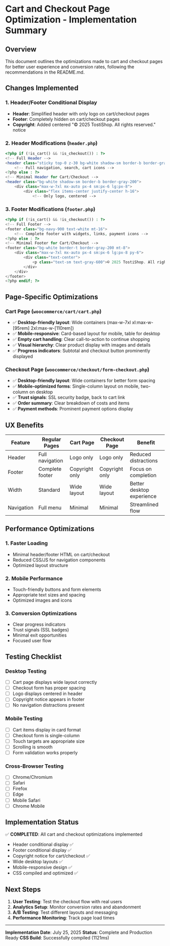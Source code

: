 # Cart and Checkout Page Optimization - Implementation Summary

## Overview
This document outlines the optimizations made to cart and checkout pages for better user experience and conversion rates, following the recommendations in the README.md.

## Changes Implemented

### 1. Header/Footer Conditional Display
- **Header**: Simplified header with only logo on cart/checkout pages
- **Footer**: Completely hidden on cart/checkout pages
- **Copyright**: Added centered "© 2025 TostiShop. All rights reserved." notice

### 2. Header Modifications (`header.php`)
```php
<?php if (!is_cart() && !is_checkout()) : ?>
<!-- Full Header -->
<header class="sticky top-0 z-30 bg-white shadow-sm border-b border-gray-200">
    <!-- Full navigation, search, cart icons -->
<?php else : ?>
<!-- Minimal Header for Cart/Checkout -->
<header class="bg-white shadow-sm border-b border-gray-200">
    <div class="max-w-7xl mx-auto px-4 sm:px-6 lg:px-8">
        <div class="flex items-center justify-center h-16">
            <!-- Only logo, centered -->
```

### 3. Footer Modifications (`footer.php`)
```php
<?php if (!is_cart() && !is_checkout()) : ?>
<!-- Full Footer -->
<footer class="bg-navy-900 text-white mt-16">
    <!-- Complete footer with widgets, links, payment icons -->
<?php else : ?>
<!-- Minimal Footer for Cart/Checkout -->
<footer class="bg-white border-t border-gray-200 mt-8">
    <div class="max-w-7xl mx-auto px-4 sm:px-6 lg:px-8 py-6">
        <div class="text-center">
            <p class="text-sm text-gray-600">© 2025 TostiShop. All rights reserved.</p>
        </div>
    </div>
</footer>
<?php endif; ?>
```

## Page-Specific Optimizations

### Cart Page (`woocommerce/cart/cart.php`)
- ✅ **Desktop-friendly layout**: Wide containers (max-w-7xl xl:max-w-[95rem] 2xl:max-w-[110rem])
- ✅ **Mobile-responsive**: Card-based layout for mobile, table for desktop
- ✅ **Empty cart handling**: Clear call-to-action to continue shopping
- ✅ **Visual hierarchy**: Clear product display with images and details
- ✅ **Progress indicators**: Subtotal and checkout button prominently displayed

### Checkout Page (`woocommerce/checkout/form-checkout.php`)
- ✅ **Desktop-friendly layout**: Wide containers for better form spacing
- ✅ **Mobile-optimized forms**: Single-column layout on mobile, two-column on desktop
- ✅ **Trust signals**: SSL security badge, back to cart link
- ✅ **Order summary**: Clear breakdown of costs and items
- ✅ **Payment methods**: Prominent payment options display

## UX Benefits

| Feature | Regular Pages | Cart Page | Checkout Page | Benefit |
|---------|---------------|-----------|---------------|---------|
| Header | Full navigation | Logo only | Logo only | Reduced distractions |
| Footer | Complete footer | Copyright only | Copyright only | Focus on completion |
| Width | Standard | Wide layout | Wide layout | Better desktop experience |
| Navigation | Full menu | Minimal | Minimal | Streamlined flow |

## Performance Optimizations

### 1. Faster Loading
- Minimal header/footer HTML on cart/checkout
- Reduced CSS/JS for navigation components
- Optimized layout structure

### 2. Mobile Performance
- Touch-friendly buttons and form elements
- Appropriate text sizes and spacing
- Optimized images and icons

### 3. Conversion Optimizations
- Clear progress indicators
- Trust signals (SSL badges)
- Minimal exit opportunities
- Focused user flow

## Testing Checklist

### Desktop Testing
- [ ] Cart page displays wide layout correctly
- [ ] Checkout form has proper spacing
- [ ] Logo displays centered in header
- [ ] Copyright notice appears in footer
- [ ] No navigation distractions present

### Mobile Testing
- [ ] Cart items display in card format
- [ ] Checkout form is single-column
- [ ] Touch targets are appropriate size
- [ ] Scrolling is smooth
- [ ] Form validation works properly

### Cross-Browser Testing
- [ ] Chrome/Chromium
- [ ] Safari
- [ ] Firefox
- [ ] Edge
- [ ] Mobile Safari
- [ ] Chrome Mobile

## Implementation Status

✅ **COMPLETED**: All cart and checkout optimizations implemented
- Header conditional display ✅
- Footer conditional display ✅
- Copyright notice for cart/checkout ✅
- Wide desktop layouts ✅
- Mobile-responsive design ✅
- CSS compiled and optimized ✅

## Next Steps

1. **User Testing**: Test the checkout flow with real users
2. **Analytics Setup**: Monitor conversion rates and abandonment
3. **A/B Testing**: Test different layouts and messaging
4. **Performance Monitoring**: Track page load times

---

**Implementation Date**: July 25, 2025
**Status**: Complete and Production Ready
**CSS Build**: Successfully compiled (1121ms)
